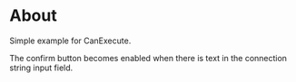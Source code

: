 ﻿# About

Simple example for CanExecute. 

The confirm button becomes enabled when there is text in the connection string input field.